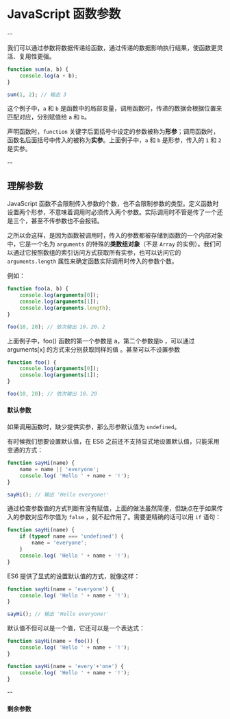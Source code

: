# JavaScript 函数参数

--

我们可以通过参数将数据传递给函数，通过传递的数据影响执行结果，使函数更灵活、复用性更强。

```javascript
function sum(a, b) {
    console.log(a + b);
}

sum(1, 2); // 输出 3
```

这个例子中，`a` 和 `b` 是函数中的局部变量，调用函数时，传递的数据会根据位置来匹配对应，分别赋值给 `a` 和 `b`。

声明函数时，`function` 关键字后面括号中设定的参数被称为**形参**；调用函数时，函数名后面括号中传入的被称为**实参**。上面例子中，`a` 和 `b` 是形参，传入的 `1` 和 `2` 是实参。

--

## 理解参数

JavaScript 函数不会限制传入参数的个数，也不会限制参数的类型。定义函数时设置两个形参，不意味着调用时必须传入两个参数。实际调用时不管是传了一个还是三个，甚至不传参数也不会报错。

之所以会这样，是因为函数被调用时，传入的参数都被存储到函数的一个内部对象中，它是一个名为 `arguments` 的特殊的**类数组对象**（不是 `Array` 的实例）。我们可以通过它按照数组的索引访问方式获取所有实参，也可以访问它的 `arguments.length` 属性来确定函数实际调用时传入的参数个数。

例如：

```javascript
function foo(a, b) {
	console.log(arguments[0]);
    console.log(arguments[1]);
    console.log(arguments.length);
}

foo(10, 20); // 依次输出 10、20、2 
```

上面例子中，foo() 函数的第一个参数是 a，第二个参数是b ，可以通过 arguments[x] 的方式来分别获取同样的值 。甚至可以不设置参数

```javascript
function foo() {
	console.log(arguments[0]);
    console.log(arguments[1]);
}

foo(10, 20); // 依次输出 10、20 
```



#### 默认参数

如果调用函数时，缺少提供实参，那么形参默认值为 `undefined`。

有时候我们想要设置默认值，在 ES6 之前还不支持显式地设置默认值，只能采用变通的方式：

```javascript
function sayHi(name) {
    name = name || 'everyone';
	console.log( 'Hello ' + name + '!');
}

sayHi(); // 输出 'Hello everyone!' 
```

通过检查参数值的方式判断有没有赋值，上面的做法虽然简便，但缺点在于如果传入的参数对应布尔值为 `false` ，就不起作用了。需要更精确的话可以用 `if` 语句：

```javascript
function sayHi(name) {
	if (typeof name === 'undefined') {
		name = 'everyone';
	}
	console.log( 'Hello ' + name + '!');
}
```

ES6 提供了显式的设置默认值的方式，就像这样：

```javascript
function sayHi(name = 'everyone') {
	console.log( 'Hello ' + name + '!');
}

sayHi(); // 输出 'Hello everyone!' 
```

默认值不但可以是一个值，它还可以是一个表达式：

```javascript
function sayHi(name = foo()) {
	console.log( 'Hello ' + name + '!');
}

function sayHi(name = 'every'+'one') {
	console.log( 'Hello ' + name + '!');
}
```

--

#### 剩余参数



